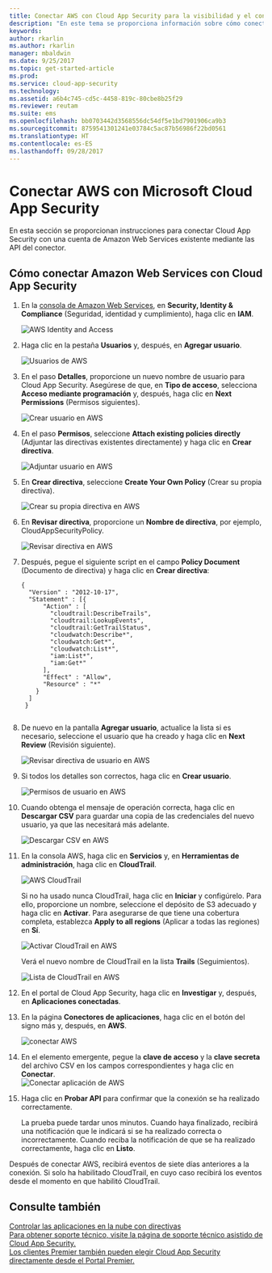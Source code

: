 ```yaml
---
title: Conectar AWS con Cloud App Security para la visibilidad y el control del uso | Microsoft Docs
description: "En este tema se proporciona información sobre cómo conectar la aplicación AWS con Cloud App Security mediante el conector de API."
keywords: 
author: rkarlin
ms.author: rkarlin
manager: mbaldwin
ms.date: 9/25/2017
ms.topic: get-started-article
ms.prod: 
ms.service: cloud-app-security
ms.technology: 
ms.assetid: a6b4c745-cd5c-4458-819c-80cbe8b25f29
ms.reviewer: reutam
ms.suite: ems
ms.openlocfilehash: bb0703442d3568556dc54df5e1bd7901906ca9b3
ms.sourcegitcommit: 8759541301241e03784c5ac87b56986f22bd0561
ms.translationtype: HT
ms.contentlocale: es-ES
ms.lasthandoff: 09/28/2017
---
```

# <a name="connect-aws-to-microsoft-cloud-app-security"></a>Conectar AWS con Microsoft Cloud App Security
En esta sección se proporcionan instrucciones para conectar Cloud App Security con una cuenta de Amazon Web Services existente mediante las API del conector.  
  
## <a name="how-to-connect-amazon-web-services-to-cloud-app-security"></a>Cómo conectar Amazon Web Services con Cloud App Security  
  
1.  En la [consola de Amazon Web Services](https://console.aws.amazon.com/), en **Security, Identity & Compliance** (Seguridad, identidad y cumplimiento), haga clic en **IAM**.  
  
     ![AWS Identity and Access](./media/aws-identity-and-access.png "AWS Identity and Access")  
  
2.  Haga clic en la pestaña **Usuarios** y, después, en **Agregar usuario**.  
  
     ![Usuarios de AWS](./media/aws-users.png "Usuarios de AWS")      
  
4.  En el paso **Detalles**, proporcione un nuevo nombre de usuario para Cloud App Security. Asegúrese de que, en **Tipo de acceso**, selecciona **Acceso mediante programación** y, después, haga clic en **Next Permissions** (Permisos siguientes).  

     ![Crear usuario en AWS](./media/aws-create-user.png "Crear usuario en AWS")

5. En el paso **Permisos**, seleccione **Attach existing policies directly** (Adjuntar las directivas existentes directamente) y haga clic en **Crear directiva**.

   ![Adjuntar usuario en AWS](./media/aws-attach-user-policy.png "Adjuntar directiva de usuario en AWS")

6.  En **Crear directiva**, seleccione **Create Your Own Policy** (Crear su propia directiva).
 
    ![Crear su propia directiva en AWS](./media/aws-create-own-policy.png "Crear directiva en AWS")
 
7.  En **Revisar directiva**, proporcione un **Nombre de directiva**, por ejemplo, CloudAppSecurityPolicy.

    ![Revisar directiva en AWS](./media/aws-review-policy.png "Revisara directiva en AWS")

8. Después, pegue el siguiente script en el campo **Policy Document** (Documento de directiva) y haga clic en **Crear directiva**:
  
    ```     
    {  
      "Version" : "2012-10-17",  
      "Statement" : [{  
          "Action" : [  
            "cloudtrail:DescribeTrails",  
            "cloudtrail:LookupEvents",  
            "cloudtrail:GetTrailStatus",  
            "cloudwatch:Describe*",  
            "cloudwatch:Get*",  
            "cloudwatch:List*",  
            "iam:List*",  
            "iam:Get*"  
          ],  
          "Effect" : "Allow",  
          "Resource" : "*"  
        }  
      ]  
     }  
  
    ```  
  
9. De nuevo en la pantalla **Agregar usuario**, actualice la lista si es necesario, seleccione el usuario que ha creado y haga clic en **Next Review** (Revisión siguiente).

   ![Revisar directiva de usuario en AWS](./media/aws-review-user.png "Revisar usuario en AWS")

10. Si todos los detalles son correctos, haga clic en **Crear usuario**.

    ![Permisos de usuario en AWS](./media/aws-user-permissions.png "Revisar permisos de usuario en AWS")

11. Cuando obtenga el mensaje de operación correcta, haga clic en **Descargar CSV** para guardar una copia de las credenciales del nuevo usuario, ya que las necesitará más adelante.  

    ![Descargar CSV en AWS](./media/aws-download-csv.png "Descargar CSV en AWS")
  
10. En la consola AWS, haga clic en **Servicios** y, en **Herramientas de administración**, haga clic en **CloudTrail**.  
  
     ![AWS CloudTrail](./media/aws-cloudtrail.png "AWS CloudTrail")  
  
    Si no ha usado nunca CloudTrail, haga clic en **Iniciar** y configúrelo. Para ello, proporcione un nombre, seleccione el depósito de S3 adecuado y haga clic en **Activar**. Para asegurarse de que tiene una cobertura completa, establezca **Apply to all regions** (Aplicar a todas las regiones) en **Sí**.
  
       ![Activar CloudTrail en AWS](./media/aws-turnon-cloudtrail.png "Activar CloudTrail en AWS")
  
    Verá el nuevo nombre de CloudTrail en la lista **Trails** (Seguimientos).
    
      ![Lista de CloudTrail en AWS](./media/aws-cloudtrail-list.png "Lista de CloudTrail en AWS")
  
11. En el portal de Cloud App Security, haga clic en **Investigar** y, después, en **Aplicaciones conectadas**.  
  
12. En la página **Conectores de aplicaciones**, haga clic en el botón del signo más y, después, en **AWS**.  
  
     ![conectar AWS](./media/connect-aws.png "conectar AWS")  
  
13. En el elemento emergente, pegue la **clave de acceso** y la **clave secreta** del archivo CSV en los campos correspondientes y haga clic en **Conectar**.  
   ![Conectar aplicación de AWS](./media/aws-connect-app.png "Conectar aplicación de AWS") 
  
14. Haga clic en **Probar API** para confirmar que la conexión se ha realizado correctamente.  
  
     La prueba puede tardar unos minutos. Cuando haya finalizado, recibirá una notificación que le indicará si se ha realizado correcta o incorrectamente. Cuando reciba la notificación de que se ha realizado correctamente, haga clic en **Listo**.  
  
Después de conectar AWS, recibirá eventos de siete días anteriores a la conexión. Si solo ha habilitado CloudTrail, en cuyo caso recibirá los eventos desde el momento en que habilitó CloudTrail.
  
## <a name="see-also"></a>Consulte también  
[Controlar las aplicaciones en la nube con directivas](control-cloud-apps-with-policies.md)   
[Para obtener soporte técnico, visite la página de soporte técnico asistido de Cloud App Security.](http://support.microsoft.com/oas/default.aspx?prid=16031)   
[Los clientes Premier también pueden elegir Cloud App Security directamente desde el Portal Premier.](https://premier.microsoft.com/)  
  
  